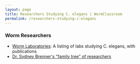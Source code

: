 ```yaml
---
layout: page
title: Researchers Studying C. elegans | WormClassroom
permalink: /researchers-studying-c-elegans
---
```

### Worm Researchers

-   [Worm
    Laboratories](http://www.wormbase.org/db/misc/laboratory?name=*;class=laboratory):
    A listing of labs studying C. elegans, with publications
-   [Dr. Sydney Brenner\'s \"family tree\" of
    researchers](http://www.wormbase.org/db/misc/person_name?name=WBPerson77;class=Person)

